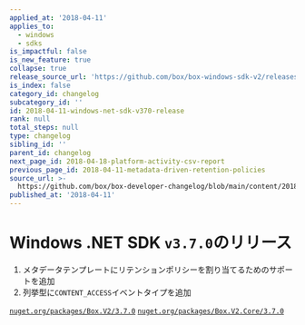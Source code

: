 ```yaml
---
applied_at: '2018-04-11'
applies_to:
  - windows
  - sdks
is_impactful: false
is_new_feature: true
collapse: true
release_source_url: 'https://github.com/box/box-windows-sdk-v2/releases/tag/v3.7.0'
is_index: false
category_id: changelog
subcategory_id: ''
id: 2018-04-11-windows-net-sdk-v370-release
rank: null
total_steps: null
type: changelog
sibling_id: ''
parent_id: changelog
next_page_id: 2018-04-18-platform-activity-csv-report
previous_page_id: 2018-04-11-metadata-driven-retention-policies
source_url: >-
  https://github.com/box/box-developer-changelog/blob/main/content/2018/04-11-windows-net-sdk-v370-release.md
published_at: '2018-04-11'
---
```

# Windows .NET SDK `v3.7.0`のリリース

1. メタデータテンプレートにリテンションポリシーを割り当てるためのサポートを追加
2. 列挙型に`CONTENT_ACCESS`イベントタイプを追加

[`nuget.org/packages/Box.V2/3.7.0`](https://www.nuget.org/packages/Box.V2/3.7.0)
[`nuget.org/packages/Box.V2.Core/3.7.0`](https://www.nuget.org/packages/Box.V2.Core/3.7.0)
